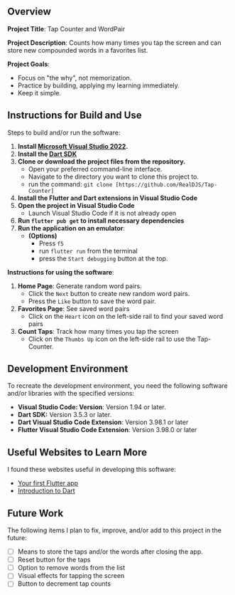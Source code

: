 ## Overview

**Project Title**: Tap Counter and WordPair

**Project Description**: Counts how many times you tap the screen and can store new compounded words in a favorites list.

**Project Goals**:

* Focus on "the why", not memorization.
* Practice by building, applying my learning immediately.
* Keep it simple.

## Instructions for Build and Use

Steps to build and/or run the software:

1. __Install [Microsoft Visual Studio 2022](https://visualstudio.microsoft.com/downloads/).__
2. __Install the [Dart SDK](https://dart.dev/get-dart)__
3. __Clone or download the project files from the repository.__
    - Open your preferred command-line interface.
    - Navigate to the directory you want to clone this project to.
    - run the command: `git clone [https://github.com/RealDJS/Tap-Counter]`
4. __Install the Flutter and Dart extensions in Visual Studio Code__
4. __Open the project in Visual Studio Code__
    - Launch Visual Studio Code if it is not already open
5. __Run `flutter pub get` to install necessary dependencies__
6. __Run the application on an emulator__:
    - __(Options)__
        - Press `f5`
        - run `flutter run` from the terminal
        - press the `Start debugging` button at the top.

__Instructions for using the software__:

1. __Home Page__: Generate random word pairs.
    - Click the `Next` button to create new random word pairs.
    - Press the `Like` button to save the word pair.
2. __Favorites Page__: See saved word pairs
    - Click on the `Heart` icon on the left-side rail to find your saved word pairs
3. __Count Taps__: Track how many times you tap the screen
    - Click on the `Thumbs Up` icon on the left-side rail to use the Tap-Counter.

## Development Environment 

To recreate the development environment, you need the following software and/or libraries with the specified versions:

* __Visual Studio Code: Version__: Version 1.94 or later.
* __Dart SDK:__ Version 3.5.3 or later.
* __Dart Visual Studio Code Extension__: Version 3.98.1 or later
* __Flutter Visual Studio Code Extension__: Version 3.98.0 or later

## Useful Websites to Learn More

I found these websites useful in developing this software:

* [Your first Flutter app](https://codelabs.developers.google.com/codelabs/flutter-codelab-first#0)
* [Introduction to Dart](https://dart.dev/language)


## Future Work

The following items I plan to fix, improve, and/or add to this project in the future:

* [ ] Means to store the taps and/or the words after closing the app.
* [ ] Reset button for the taps
* [ ] Option to remove words from the list
* [ ] Visual effects for tapping the screen
* [ ] Button to decrement tap counts
